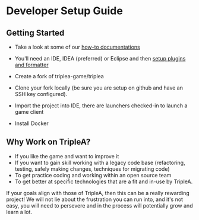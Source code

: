 # Developer Setup Guide

## Getting Started

* Take a look at some of our [how-to documentations](./how-to>)

* You'll need an IDE, IDEA (preferred) or Eclipse and then
  [setup plugins and formatter](./how-to/ide-setup)

* Create a fork of triplea-game/triplea

* Clone your fork locally (be sure you are setup on github and
  have an SSH key configured).

* Import the project into IDE, there are launchers checked-in to
  launch a game client

* Install Docker

 ## Why Work on TripleA?

 * If you like the game and want to improve it
 * If you want to gain skill working with a legacy code base
  (refactoring, testing, safely making changes, techniques for migrating code)
 * To get practice coding and working within an open source team
 * To get better at specific technologies that are a fit and in-use by TripleA.

 If your goals align with those of TripleA, then this can be a really rewarding
 project! We will not lie about the frustration you can run into, and it's not
 easy, you will need to persevere and in the process will potentially grow and
 learn a lot.

